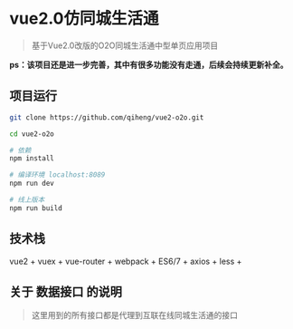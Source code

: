 # vue2.0仿同城生活通

> 基于Vue2.0改版的O2O同城生活通中型单页应用项目

__ps：该项目还是进一步完善，其中有很多功能没有走通，后续会持续更新补全。__

## 项目运行

``` bash
git clone https://github.com/qiheng/vue2-o2o.git

cd vue2-o2o

# 依赖
npm install

# 编译环境 localhost:8089
npm run dev

# 线上版本
npm run build

```
## 技术栈
vue2 + vuex + vue-router + webpack + ES6/7 + axios + less +

## 关于 数据接口 的说明

> 这里用到的所有接口都是代理到互联在线同城生活通的接口

